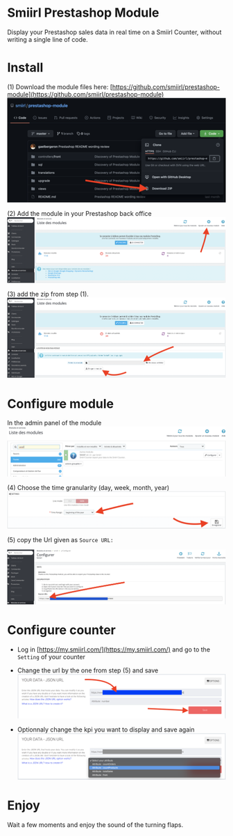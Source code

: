 # Smiirl Prestashop Module
Display your Prestashop sales data in real time on a Smiirl Counter, without writing a single line of code.

# Install
(1) Download the module files here: [https://github.com/smiirl/prestashop-module](https://github.com/smiirl/prestashop-module)
![get the module zip](doc/getZip.png?raw=true)

(2) Add the module in your Prestashop back office 
![add a module ](doc/addModule.png?raw=true)

(3) add the zip from step (1).
![add a module zip](doc/addModuleZip.png?raw=true)

# Configure module
In the admin panel of the module
![find config module](doc/configModule.png?raw=true)

(4) Choose the time granularity (day, week, month, year)
![setting module config](doc/configModuleField.png?raw=true)

(5) copy the Url given as `Source URL:`

![get url](doc/getSourceUrl.png?raw=true)


# Configure counter

- Log in [https://my.smiirl.com/](https://my.smiirl.com/) and go to the `Setting` of your counter
- Change the url by the one from step (5) and save
![set url](doc/setUrl.png?raw=true)

- Optionnaly change the kpi you want to display and save again
![set attribute](doc/setAttribute.png?raw=true)


# Enjoy
Wait a few moments and enjoy the sound of the turning flaps. 

